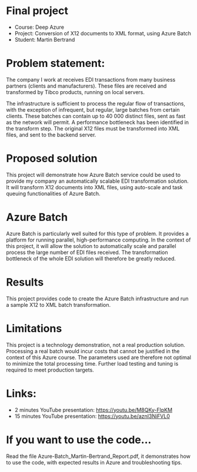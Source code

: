 # Final project

- Course: Deep Azure
- Project: Conversion of X12 documents to XML format, using Azure Batch
- Student: Martin Bertrand

# Problem statement:

The company I work at receives EDI transactions from many business partners (clients and manufacturers).  These files are received and transformed by Tibco products, running on local servers.  

The infrastructure is sufficient to process the regular flow of transactions, with the exception of infrequent, but regular, large batches from certain clients.  These batches can contain up to 40 000 distinct files, sent as fast as the network will permit.  A performance bottleneck has been identified in the transform step.  The original X12 files must be transformed into XML files, and sent to the backend server.

# Proposed solution

This project will demonstrate how Azure Batch service could be used to provide my company an automatically scalable EDI transformation solution.  It will transform X12 documents into XML files, using auto-scale and task queuing functionalities of Azure Batch.

# Azure Batch

Azure Batch is particularly well suited for this type of problem.  It provides a platform for running parallel, high-performance computing.  In the context of this project, it will allow the solution to automatically scale and parallel process the large number of EDI files received.  The transformation bottleneck of the whole EDI solution will therefore be greatly reduced.

# Results

This project provides code to create the Azure Batch infrastructure and run a sample X12 to XML batch transformation.  

# Limitations

This project is a technology demonstration, not a real production solution.  Processing a real batch would incur costs that cannot be justified in the context of this Azure course.  The parameters used are therefore not optimal to minimize the total processing time.  Further load testing and tuning is required to meet production targets.

# Links:

- 2 minutes YouTube presentation: https://youtu.be/M8QKy-FlpKM
- 15 minutes YouTube presentation: https://youtu.be/aznI3NiFVL0 

# If you want to use the code...

Read the file Azure-Batch_Martin-Bertrand_Report.pdf, it demonstrates how to use the code, with expected results in Azure and troubleshooting tips.
